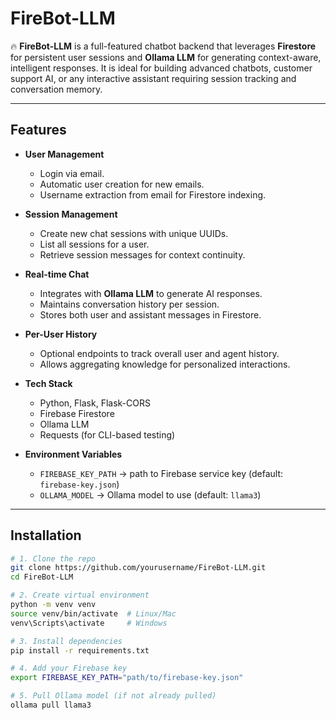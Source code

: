 # FireBot-LLM

🔥 **FireBot-LLM** is a full-featured chatbot backend that leverages **Firestore** for persistent user sessions and **Ollama LLM** for generating context-aware, intelligent responses. It is ideal for building advanced chatbots, customer support AI, or any interactive assistant requiring session tracking and conversation memory.

---

## Features

- **User Management**
  - Login via email.
  - Automatic user creation for new emails.
  - Username extraction from email for Firestore indexing.

- **Session Management**
  - Create new chat sessions with unique UUIDs.
  - List all sessions for a user.
  - Retrieve session messages for context continuity.

- **Real-time Chat**
  - Integrates with **Ollama LLM** to generate AI responses.
  - Maintains conversation history per session.
  - Stores both user and assistant messages in Firestore.

- **Per-User History**
  - Optional endpoints to track overall user and agent history.
  - Allows aggregating knowledge for personalized interactions.

- **Tech Stack**
  - Python, Flask, Flask-CORS
  - Firebase Firestore
  - Ollama LLM
  - Requests (for CLI-based testing)

- **Environment Variables**
  - `FIREBASE_KEY_PATH` → path to Firebase service key (default: `firebase-key.json`)
  - `OLLAMA_MODEL` → Ollama model to use (default: `llama3`)

---

## Installation

```bash
# 1. Clone the repo
git clone https://github.com/yourusername/FireBot-LLM.git
cd FireBot-LLM

# 2. Create virtual environment
python -m venv venv
source venv/bin/activate  # Linux/Mac
venv\Scripts\activate     # Windows

# 3. Install dependencies
pip install -r requirements.txt

# 4. Add your Firebase key
export FIREBASE_KEY_PATH="path/to/firebase-key.json"

# 5. Pull Ollama model (if not already pulled)
ollama pull llama3
